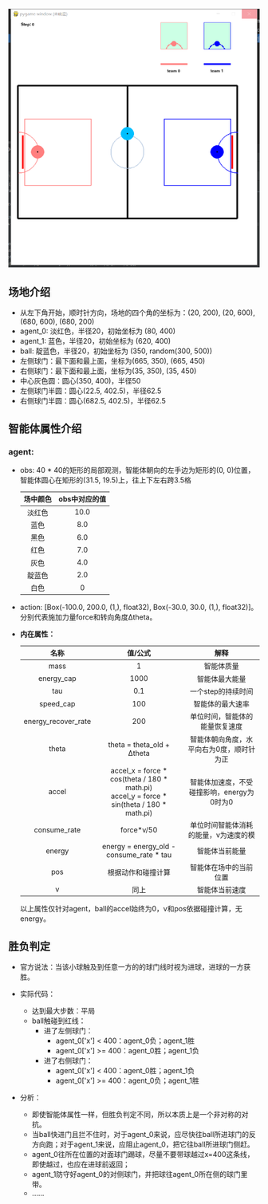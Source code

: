![img.png](仿真截图.png)

## 场地介绍

* 从左下角开始，顺时针方向，场地的四个角的坐标为：(20, 200), (20, 600), (680, 600), (680, 200)
* agent_0: 淡红色，半径20，初始坐标为 (80, 400)
* agent_1: 蓝色，半径20，初始坐标为 (620, 400)
* ball: 靛蓝色，半径20，初始坐标为 (350, random(300, 500))
* 左侧球门：最下面和最上面，坐标为(665, 350), (665, 450)
* 右侧球门：最下面和最上面，坐标为(35, 350), (35, 450)
* 中心灰色圆：圆心(350, 400)，半径50
* 左侧球门半圆：圆心(22.5, 402.5)，半径62.5
* 右侧球门半圆：圆心(682.5, 402.5)，半径62.5

## 智能体属性介绍

### agent:
* obs:  40 * 40的矩形的局部观测，智能体朝向的左手边为矩形的(0, 0)位置，智能体圆心在矩形的(31.5, 19.5)上，往上下左右跨3.5格

  | 场中颜色 | obs中对应的值 |
  | :------: | :-----------: |
  |  淡红色  |     10.0      |
  |   蓝色   |      8.0      |
  |   黑色   |      6.0      |
  |   红色   |      7.0      |
  |   灰色   |      4.0      |
  |  靛蓝色  |      2.0      |
  |   白色   |       0       |

* action:  [Box(-100.0, 200.0, (1,), float32), Box(-30.0, 30.0, (1,), float32)]。分别代表施加力量force和转向角度Δtheta。

* **内在属性：**

  |        名称         |                           值/公式                            |            解释             |
  | :-----------------: |:-------------------------:| :------------------------------------------: |
  |        mass         |                              1                               |           智能体质量           |
  |     energy_cap      |                             1000                             |          智能体最大能量          |
  |         tau         |                             0.1                              |        一个step的持续时间        |
  |      speed_cap      |                             100                              |         智能体的最大速率          |
  | energy_recover_rate |                             200                              |      单位时间，智能体的能量恢复速度      |
  |        theta        |                  theta = theta_old + Δtheta                  |   智能体朝向角度，水平向右为0度，顺时针为正   |
  |        accel        | accel_x = force * cos(theta / 180 * math.pi)<br /> accel_y = force * sin(theta / 180 * math.pi) | 智能体加速度，不受碰撞影响，energy为0时为0 |
  |    consume_rate     |                          force*v/50                          |    单位时间智能体消耗的能量，v为速度的模    |
  |       energy        |           energy = energy_old - consume_rate * tau           |          智能体当前能量          |
  |         pos         |                      根据动作和碰撞计算                      |        智能体在场中的当前位置        |
  |          v          |                             同上                             |          智能体当前速度          |

  以上属性仅针对agent，ball的accel始终为0，v和pos依据碰撞计算，无energy。

## 胜负判定

* 官方说法：当该小球触及到任意一方的的球门线时视为进球，进球的一方获胜。
* 实际代码：
  * 达到最大步数：平局
  * ball触碰到红线：
    * 进了左侧球门：
      * agent_0['x'] < 400：agent_0负；agent_1胜
      * agent_0['x'] >= 400：agent_0胜；agent_1负
    * 进了右侧球门：
      * agent_0['x'] < 400：agent_0胜；agent_1负
      * agent_0['x'] >= 400：agent_0负；agent_1胜

* 分析：
  * 即使智能体属性一样，但胜负判定不同，所以本质上是一个非对称的对抗。
  * 当ball快进门且拦不住时，对于agent_0来说，应尽快往ball所进球门的反方向跑；对于agent_1来说，应阻止agent_0，把它往ball所进球门侧赶。
  * agent_0往所在位置的对面球门踢球，尽量不要带球越过x=400这条线，即使越过，也应在进球前返回；
  * agent_1防守好agent_0的对侧球门，并把球往agent_0所在侧的球门里带。
  * ......